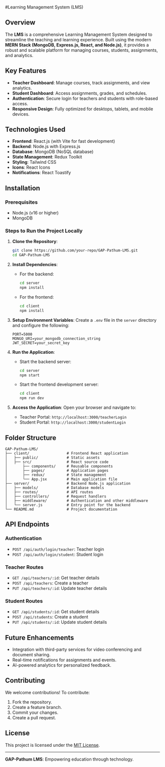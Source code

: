 #Learning Management System (LMS)

## Overview
The **LMS** is a comprehensive Learning Management System designed to streamline the teaching and learning experience. Built using the modern **MERN Stack (MongoDB, Express.js, React, and Node.js)**, it provides a robust and scalable platform for managing courses, students, assignments, and analytics.

## Key Features
- **Teacher Dashboard**: Manage courses, track assignments, and view analytics.
- **Student Dashboard**: Access assignments, grades, and schedules.
- **Authentication**: Secure login for teachers and students with role-based access.
- **Responsive Design**: Fully optimized for desktops, tablets, and mobile devices.

## Technologies Used
- **Frontend**: React.js (with Vite for fast development)
- **Backend**: Node.js with Express.js
- **Database**: MongoDB (NoSQL database)
- **State Management**: Redux Toolkit
- **Styling**: Tailwind CSS
- **Icons**: React Icons
- **Notifications**: React Toastify

## Installation
### Prerequisites
- Node.js (v16 or higher)
- MongoDB

### Steps to Run the Project Locally
1. **Clone the Repository**:
   ```bash
   git clone https://github.com/your-repo/GAP-Pathum-LMS.git
   cd GAP-Pathum-LMS
   ```

2. **Install Dependencies**:
   - For the backend:
     ```bash
     cd server
     npm install
     ```
   - For the frontend:
     ```bash
     cd client
     npm install
     ```

3. **Setup Environment Variables**:
   Create a `.env` file in the `server` directory and configure the following:
   ```env
   PORT=5000
   MONGO_URI=your_mongodb_connection_string
   JWT_SECRET=your_secret_key
   ```

4. **Run the Application**:
   - Start the backend server:
     ```bash
     cd server
     npm start
     ```
   - Start the frontend development server:
     ```bash
     cd client
     npm run dev
     ```

5. **Access the Application**:
   Open your browser and navigate to:
   - Teacher Portal: `http://localhost:3000/teacherLogin`
   - Student Portal: `http://localhost:3000/studentLogin`

## Folder Structure
```
GAP-Pathum-LMS/
├── client/                 # Frontend React application
│   ├── public/             # Static assets
│   ├── src/                # React source code
│       ├── components/     # Reusable components
│       ├── pages/          # Application pages
│       ├── redux/          # State management
│       └── App.jsx         # Main application file
├── server/                 # Backend Node.js application
│   ├── models/             # Database models
│   ├── routes/             # API routes
│   ├── controllers/        # Request handlers
│   ├── middleware/         # Authentication and other middleware
│   └── server.js           # Entry point for the backend
└── README.md               # Project documentation
```

## API Endpoints
### Authentication
- `POST /api/auth/login/teacher`: Teacher login
- `POST /api/auth/login/student`: Student login

### Teacher Routes
- `GET /api/teachers/:id`: Get teacher details
- `POST /api/teachers`: Create a teacher
- `PUT /api/teachers/:id`: Update teacher details

### Student Routes
- `GET /api/students/:id`: Get student details
- `POST /api/students`: Create a student
- `PUT /api/students/:id`: Update student details

## Future Enhancements
- Integration with third-party services for video conferencing and document sharing.
- Real-time notifications for assignments and events.
- AI-powered analytics for personalized feedback.

## Contributing
We welcome contributions! To contribute:
1. Fork the repository.
2. Create a feature branch.
3. Commit your changes.
4. Create a pull request.

## License
This project is licensed under the [MIT License](LICENSE).

---

**GAP-Pathum LMS**: Empowering education through technology.

